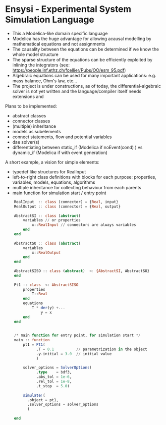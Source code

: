 
# Ensysi - Experimental System Simulation Language

- This a Modelica-like domain specific language
- Modelica has the huge advantage for allowing acausal modelling by mathematical equations and not assignments
- The causality between the equations can be determined if we know the whole model structure
- The sparse structure of the equations can be efficiently exploited by inlining the integrators (see: https://people.inf.ethz.ch/fcellier/Pubs/OO/esm_95.pdf)
- Algebraic equations can be used for many important applications: e.g. mass balance, Ohm's law, etc...
- The project is under constructions, as of today, the differential-algebraic solver is not yet written and the language/compiler itself needs extensions and 

Plans to be implemented:
- abstract classes
- connector classes
- (multiple) inheritance
- models as subelements
- connect statements, flow and potential variables
- dae solver(s)
- differentiating between static_if (Modelica if noEvent(cond) ) vs dynamic_if (Modelica if with event generation)

A short example, a vision for simple elements:
- typedef like structures for RealInput
- left-to-right class definitions with blocks for each purpose: properties, variables, models, equations, algorithms
- multiple inheritance for collecting behaviour from each parents
- main function for simulation start / entry point

```julia
    RealInput  :: class (connector) = {Real, input}
    RealOutput :: class (connector) = {Real, output}
    
    AbstractSI :: class (abstract) 
        variables // or properties
            x::RealInput // connectors are always variables
        end
    end
    
    AbstractSO :: class (abstract) 
        variables
            x::RealOutput
        end
    end
    
    AbstractSISO :: class (abstract)  <: {AbstractSI, AbstractSO}
    end
    
    Pt1 :: class  <: AbstractSISO
        properties
            T::Real
        end
        equations
            T * der(y) +...
                y = x
        end
    end
    
    
    /* main function for entry point, for simulation start */
    main :: function
        pt1 = Pt1(
              .T = 0.1          // parametrization in the object
              .y.initial = 3.0  // initial value
              )
        
        solver_options = SolverOptions(
              .type    = bdf3,
              .abs_tol = 1e-6,
              .rel_tol = 1e-8,
              .t_stop  = 5.0)
        
        simulate!(
          .object = pt1,
          .solver_options = solver_options
          )
        
    end
```


